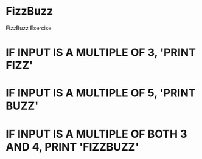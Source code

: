 # FizzBuzz
FizzBuzz Exercise
# IF INPUT IS A MULTIPLE OF 3, 'PRINT FIZZ'
# IF INPUT IS A MULTIPLE OF 5, 'PRINT BUZZ'
# IF INPUT IS A MULTIPLE OF BOTH 3 AND 4, PRINT 'FIZZBUZZ'
